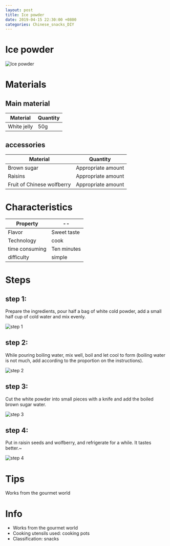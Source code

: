 ```yaml
---
layout: post
title: Ice powder
date: 2019-04-15 22:30:00 +0800
categories: Chinese_snacks_DIY
---
```


# Ice powder

![Ice powder]({{site.baseurl}}/img/416496/416496.jpg)

# Materials


## Main material

Material|Quantity
--|--
White jelly|50g

## accessories

Material|Quantity
--|--
Brown sugar|Appropriate amount
Raisins|Appropriate amount
Fruit of Chinese wolfberry|Appropriate amount

# Characteristics

Property|--
--|--
Flavor|Sweet taste
Technology|cook
time consuming|Ten minutes
difficulty|simple

# Steps

## step 1:

Prepare the ingredients, pour half a bag of white cold powder, add a small half cup of cold water and mix evenly.

![step 1]({{site.baseurl}}/img/416496/1.jpg)

## step 2:

While pouring boiling water, mix well, boil and let cool to form (boiling water is not much, add according to the proportion on the instructions).

![step 2]({{site.baseurl}}/img/416496/2.jpg)

## step 3:

Cut the white powder into small pieces with a knife and add the boiled brown sugar water.

![step 3]({{site.baseurl}}/img/416496/3.jpg)

## step 4:

Put in raisin seeds and wolfberry, and refrigerate for a while. It tastes better.~

![step 4]({{site.baseurl}}/img/416496/4.jpg)

# Tips

Works from the gourmet world

# Info

- Works from the gourmet world
- Cooking utensils used: cooking pots
- Classification: snacks